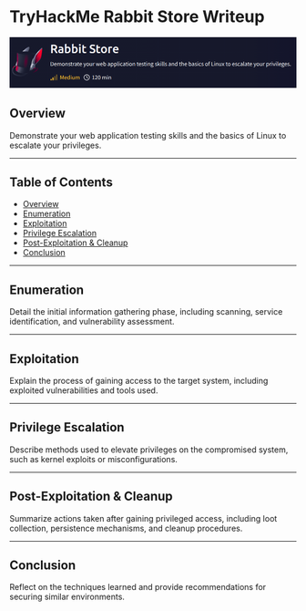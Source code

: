 # TryHackMe Rabbit Store Writeup
![alt text](image.png)

## Overview
Demonstrate your web application testing skills and the basics of Linux to escalate your privileges.

---

## Table of Contents
- [Overview](#overview)
- [Enumeration](#enumeration)
- [Exploitation](#exploitation)
- [Privilege Escalation](#privilege-escalation)
- [Post-Exploitation & Cleanup](#post-exploitation--cleanup)
- [Conclusion](#conclusion)

---

## Enumeration
Detail the initial information gathering phase, including scanning, service identification, and vulnerability assessment.

---

## Exploitation
Explain the process of gaining access to the target system, including exploited vulnerabilities and tools used.

---

## Privilege Escalation
Describe methods used to elevate privileges on the compromised system, such as kernel exploits or misconfigurations.

---

## Post-Exploitation & Cleanup
Summarize actions taken after gaining privileged access, including loot collection, persistence mechanisms, and cleanup procedures.

---

## Conclusion
Reflect on the techniques learned and provide recommendations for securing similar environments.



